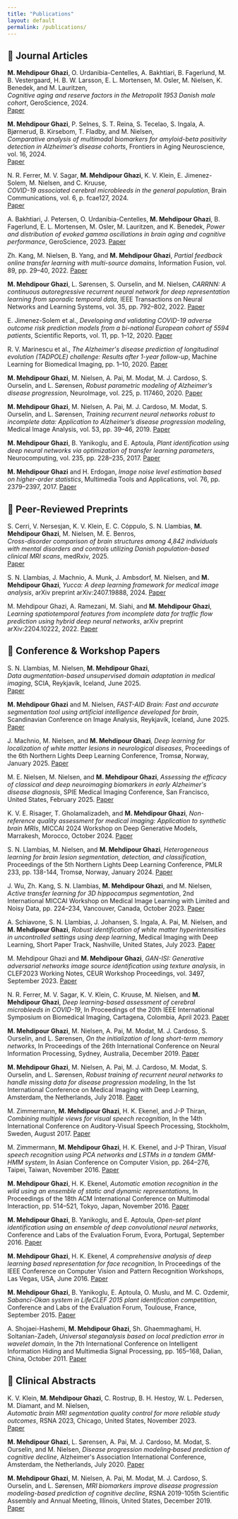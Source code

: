 ```yaml
---
title: "Publications"
layout: default
permalink: /publications/
---
```


## 📄 Journal Articles

**M. Mehdipour Ghazi**, O. Urdanibia-Centelles, A. Bakhtiari, B. Fagerlund, M. B. Vestergaard, H. B. W. Larsson, E. L. Mortensen, M. Osler, M. Nielsen, K. Benedek, and M. Lauritzen,  
*Cognitive aging and reserve factors in the Metropolit 1953 Danish male cohort*, GeroScience, 2024.  
[Paper](https://doi.org/10.1007/s11357-024-01427-2)

**M. Mehdipour Ghazi**, P. Selnes, S. T. Reina, S. Tecelao, S. Ingala, A. Bjørnerud, B. Kirsebom, T. Fladby, and M. Nielsen,  
*Comparative analysis of multimodal biomarkers for amyloid-beta positivity detection in Alzheimer’s disease cohorts*, Frontiers in Aging Neuroscience, vol. 16, 2024.  
[Paper](https://doi.org/10.3389/fnagi.2024.1345417)

N. R. Ferrer, M. V. Sagar, **M. Mehdipour Ghazi**, K. V. Klein, E. Jimenez-Solem, M. Nielsen, and C. Kruuse,  
*COVID-19 associated cerebral microbleeds in the general population*, Brain Communications, vol. 6, p. fcae127, 2024.  
[Paper](https://doi.org/10.1093/braincomms/fcae127)

A. Bakhtiari, J. Petersen, O. Urdanibia-Centelles, **M. Mehdipour Ghazi**, B. Fagerlund, E. L. Mortensen, M. Osler, M. Lauritzen, and K. Benedek, 
*Power and distribution of evoked gamma oscillations in brain aging and cognitive performance*, GeroScience, 2023.
[Paper](https://doi.org/10.1007/s11357-023-00749-x)

Zh. Kang, M. Nielsen, B. Yang, and **M. Mehdipour Ghazi**, 
*Partial feedback online transfer learning with multi-source domains*, Information Fusion, vol. 89, pp. 29–40, 2022.
[Paper](https://doi.org/10.1016/j.inffus.2022.07.025)

**M. Mehdipour Ghazi**, L. Sørensen, S. Ourselin, and M. Nielsen, 
*CARRNN: A continuous autoregressive recurrent neural network for deep representation learning from sporadic temporal data*, IEEE Transactions on Neural Networks and Learning Systems, vol. 35, pp. 792–802, 2022.
[Paper](https://doi.org/10.1109/TNNLS.2022.3177366)

E. Jimenez-Solem et al., 
*Developing and validating COVID-19 adverse outcome risk prediction models from a bi-national European cohort of 5594 patients*, Scientific Reports, vol. 11, pp. 1–12, 2020.
[Paper](https://doi.org/10.1038/s41598-021-81844-x)

R. V. Marinescu et al., 
*The Alzheimer's disease prediction of longitudinal evolution (TADPOLE) challenge: Results after 1-year follow-up*, Machine Learning for Biomedical Imaging, pp. 1–10, 2020.
[Paper](https://doi.org/10.59275/j.melba.2021-2dcc)

**M. Mehdipour Ghazi**, M. Nielsen, A. Pai, M. Modat, M. J. Cardoso, S. Ourselin, and L. Sørensen, 
*Robust parametric modeling of Alzheimer’s disease progression*, NeuroImage, vol. 225, p. 117460, 2020.
[Paper](https://doi.org/10.1016/j.neuroimage.2020.117460)

**M. Mehdipour Ghazi**, M. Nielsen, A. Pai, M. J. Cardoso, M. Modat, S. Ourselin, and L. Sørensen, 
*Training recurrent neural networks robust to incomplete data: Application to Alzheimer’s disease progression modeling*, Medical Image Analysis, vol. 53, pp. 39–46, 2019.
[Paper](http://doi.org/10.1016/j.media.2019.01.004)

**M. Mehdipour Ghazi**, B. Yanikoglu, and E. Aptoula, 
*Plant identification using deep neural networks via optimization of transfer learning parameters*, Neurocomputing, vol. 235, pp. 228–235, 2017.
[Paper](http://doi.org/10.1016/j.neucom.2017.01.018)

**M. Mehdipour Ghazi** and H. Erdogan, 
*Image noise level estimation based on higher-order statistics*, Multimedia Tools and Applications, vol. 76, pp. 2379–2397, 2017.
[Paper](http://doi.org/10.1007/s11042-015-3169-1)


## 📘 Peer-Reviewed Preprints

S. Cerri, V. Nersesjan, K. V. Klein, E. C. Cóppulo, S. N. Llambias, **M. Mehdipour Ghazi**, M. Nielsen, M. E. Benros,  
*Cross-disorder comparison of brain structures among 4,842 individuals with mental disorders and controls utilizing Danish population-based clinical MRI scans*, medRxiv, 2025.  
[Paper](https://doi.org/10.1101/2025.03.19.25324239)

S. N. Llambias, J. Machnio, A. Munk, J. Ambsdorf, M. Nielsen, and **M. Mehdipour Ghazi**, 
*Yucca: A deep learning framework for medical image analysis*, arXiv preprint arXiv:2407.19888, 2024.
[Paper](https://doi.org/10.48550/arXiv.2407.19888)

M. Mehdipour Ghazi, A. Ramezani, M. Siahi, and **M. Mehdipour Ghazi**, 
*Learning spatiotemporal features from incomplete data for traffic flow prediction using hybrid deep neural networks*, arXiv preprint arXiv:2204.10222, 2022.
[Paper](https://doi.org/10.48550/arXiv.2204.10222)


## 📝 Conference & Workshop Papers

S. N. Llambias, M. Nielsen, **M. Mehdipour Ghazi**,  
*Data augmentation-based unsupervised domain adaptation in medical imaging*, SCIA, Reykjavík, Iceland, June 2025.  
[Paper](https://doi.org/10.48550/arXiv.2308.04395)

**M. Mehdipour Ghazi** and M. Nielsen, 
*FAST-AID Brain: Fast and accurate segmentation tool using artificial intelligence developed for brain*, Scandinavian Conference on Image Analysis, Reykjavík, Iceland, June 2025.
[Paper](https://doi.org/10.48550/arXiv.2208.14360)

J. Machnio, M. Nielsen, and **M. Mehdipour Ghazi**, 
*Deep learning for localization of white matter lesions in neurological diseases*, Proceedings of the 6th Northern Lights Deep Learning Conference, Tromsø, Norway, January 2025.
[Paper](https://openreview.net/pdf?id=ea0YJaJShO)

M. E. Nielsen, M. Nielsen, and **M. Mehdipour Ghazi**, 
*Assessing the efficacy of classical and deep neuroimaging biomarkers in early Alzheimer's disease diagnosis*, SPIE Medical Imaging Conference, San Francisco, United States, February 2025.
[Paper](https://doi.org/10.48550/arXiv.2410.24002)

K. V. E. Risager, T. Gholamalizadeh, and **M. Mehdipour Ghazi**, 
*Non-reference quality assessment for medical imaging: Application to synthetic brain MRIs*, MICCAI 2024 Workshop on Deep Generative Models, Marrakesh, Morocco, October 2024.
[Paper](https://doi.org/10.1007/978-3-031-72744-3_19)

S. N. Llambias, M. Nielsen, and **M. Mehdipour Ghazi**, 
*Heterogeneous learning for brain lesion segmentation, detection, and classification*, Proceedings of the 5th Northern Lights Deep Learning Conference, PMLR 233, pp. 138-144, Tromsø, Norway, January 2024.
[Paper](https://proceedings.mlr.press/v233/llambias24a/llambias24a.pdf)

J. Wu, Zh. Kang, S. N. Llambias, **M. Mehdipour Ghazi**, and M. Nielsen, 
*Active transfer learning for 3D hippocampus segmentation*, 2nd International MICCAI Workshop on Medical Image Learning with Limited and Noisy Data, pp. 224–234, Vancouver, Canada, October 2023.
[Paper](https://doi.org/10.1007/978-3-031-44917-8_22)

A. Schiavone, S. N. Llambias, J. Johansen, S. Ingala, A. Pai, M. Nielsen, and **M. Mehdipour Ghazi**, 
*Robust identification of white matter hyperintensities in uncontrolled settings using deep learning*, Medical Imaging with Deep Learning, Short Paper Track, Nashville, United States, July 2023.
[Paper](https://openreview.net/pdf?id=c0KnufAuX6k)

M. Mehdipour Ghazi and **M. Mehdipour Ghazi**, 
*GAN-ISI: Generative adversarial networks image source identification using texture analysis*, in CLEF2023 Working Notes, CEUR Workshop Proceedings, vol. 3497, September 2023.
[Paper](https://ceur-ws.org/Vol-3497/paper-130.pdf)

N. R. Ferrer, M. V. Sagar, K. V. Klein, C. Kruuse, M. Nielsen, and **M. Mehdipour Ghazi**, 
*Deep learning-based assessment of cerebral microbleeds in COVID-19*, In Proceedings of the 20th IEEE International Symposium on Biomedical Imaging, Cartagena, Colombia, April 2023.
[Paper](https://doi.org/10.1109/ISBI53787.2023.10230832)

**M. Mehdipour Ghazi**, M. Nielsen, A. Pai, M. Modat, M. J. Cardoso, S. Ourselin, and L. Sørensen, 
*On the initialization of long short-term memory networks*, In Proceedings of the 26th International Conference on Neural Information Processing, Sydney, Australia, December 2019.
[Paper](http://doi.org/10.1007/978-3-030-36708-4_23)

**M. Mehdipour Ghazi**, M. Nielsen, A. Pai, M. J. Cardoso, M. Modat, S. Ourselin, and L. Sørensen, 
*Robust training of recurrent neural networks to handle missing data for disease progression modeling*, In the 1st International Conference on Medical Imaging with Deep Learning, Amsterdam, the Netherlands, July 2018.
[Paper](https://doi.org/10.48550/arXiv.1808.05500)

M. Zimmermann, **M. Mehdipour Ghazi**, H. K. Ekenel, and J-P Thiran, 
*Combining multiple views for visual speech recognition*, In the 14th International Conference on Auditory-Visual Speech Processing, Stockholm, Sweden, August 2017.
[Paper](https://doi.org/10.48550/arXiv.1710.07168)

M. Zimmermann, **M. Mehdipour Ghazi**, H. K. Ekenel, and J-P Thiran, 
*Visual speech recognition using PCA networks and LSTMs in a tandem GMM-HMM system*, In Asian Conference on Computer Vision, pp. 264–276, Taipei, Taiwan, November 2016.
[Paper](http://doi.org/10.1007/978-3-319-54427-4_20)

**M. Mehdipour Ghazi**, H. K. Ekenel, 
*Automatic emotion recognition in the wild using an ensemble of static and dynamic representations*, In Proceedings of the 18th ACM International Conference on Multimodal Interaction, pp. 514–521, Tokyo, Japan, November 2016.
[Paper](http://doi.org/10.1145/2993148.2997634)

**M. Mehdipour Ghazi**, B. Yanikoglu, and E. Aptoula, 
*Open-set plant identification using an ensemble of deep convolutional neural networks*, Conference and Labs of the Evaluation Forum, Evora, Portugal, September 2016.
[Paper](http://ceur-ws.org/Vol-1609/16090518.pdf)

**M. Mehdipour Ghazi**, H. K. Ekenel, 
*A comprehensive analysis of deep learning based representation for face recognition*, In Proceedings of the IEEE Conference on Computer Vision and Pattern Recognition Workshops, Las Vegas, USA, June 2016.
[Paper](https://doi.org/10.1109/CVPRW.2016.20)

**M. Mehdipour Ghazi**, B. Yanikoglu, E. Aptoula, O. Muslu, and M. C. Ozdemir, 
*Sabanci-Okan system in LifeCLEF 2015 plant identification competition*, Conference and Labs of the Evaluation Forum, Toulouse, France, September 2015.
[Paper](http://ceur-ws.org/Vol-1391/43-CR.pdf)

A. Shojaei-Hashemi, **M. Mehdipour Ghazi**, Sh. Ghaemmaghami, H. Soltanian-Zadeh, 
*Universal steganalysis based on local prediction error in wavelet domain*, In the 7th International Conference on Intelligent Information Hiding and Multimedia Signal Processing, pp. 165–168, Dalian, China, October 2011.
[Paper](http://doi.org/10.1109/IIHMSP.2011.95)


## 🧠 Clinical Abstracts

K. V. Klein, **M. Mehdipour Ghazi**, C. Rostrup, B. H. Hestoy, W. L. Pedersen, M. Diamant, and M. Nielsen,  
*Automatic brain MRI segmentation quality control for more reliable study outcomes*, RSNA 2023, Chicago, United States, November 2023.  
[Paper](https://www.rsna.org/-/media/files/rsna/annual-meeting/future-and-past-meetings/rsna-2023-meeting-program.pdf#page=2275)

**M. Mehdipour Ghazi**, L. Sørensen, A. Pai, M. J. Cardoso, M. Modat, S. Ourselin, and M. Nielsen, 
*Disease progression modeling‐based prediction of cognitive decline*, Alzheimer's Association International Conference, Amsterdam, the Netherlands, July 2020.
[Paper](https://doi.org/10.1002/alz.043850)

**M. Mehdipour Ghazi**, M. Nielsen, A. Pai, M. Modat, M. J. Cardoso, S. Ourselin, and L. Sørensen, 
*MRI biomarkers improve disease progression modeling-based prediction of cognitive decline*, RSNA 2019-105th Scientific Assembly and Annual Meeting, Illinois, United States, December 2019.
[Paper](http://archive.rsna.org/2019/19022191.html)

